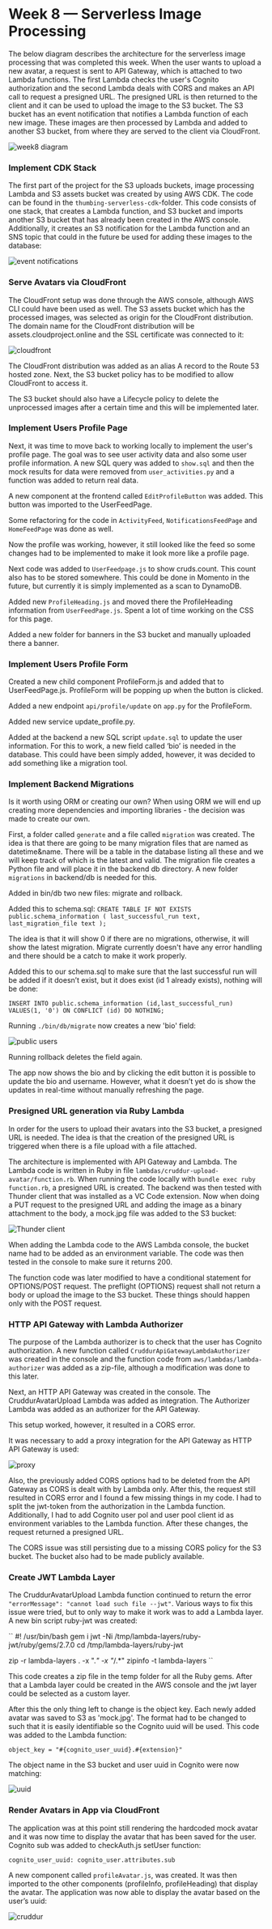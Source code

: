 # Week 8 — Serverless Image Processing

The below diagram describes the architecture for the serverless image processing that was completed this week. When the user wants to upload a new avatar, a request is sent to API Gateway, which is attached to two Lambda functions. The first Lambda checks the user's Cognito authorization and the second Lambda deals with CORS and makes an API call to request a presigned URL. The presigned URL is then returned to the client and it can be used to upload the image to the S3 bucket. The S3 bucket has an event notification that notifies a Lambda function of each new image. These images are then processed by Lambda and added to another S3 bucket, from where they are served to the client via CloudFront.

![week8 diagram](assets/week8_diagram.png)

### Implement CDK Stack

The first part of the project for the S3 uploads buckets, image processing Lambda and S3 assets bucket was created by using AWS CDK. The code can be found in the ``thumbing-serverless-cdk``-folder. This code consists of one stack, that creates a Lambda function, and S3 bucket and imports another S3 bucket that has already been created in the AWS console. Additionally, it creates an S3 notification for the Lambda function and an SNS topic that could in the future be used for adding these images to the database:

![event notifications](assets/event_notifications.png)

### Serve Avatars via CloudFront

The CloudFront setup was done through the AWS console, although AWS CLI could have been used as well. The S3 assets bucket which has the processed images, was selected as origin for the CloudFront distribution. The domain name for the CloudFront distribution will be assets.cloudproject.online and the SSL certificate was connected to it:

![cloudfront](assets/cloudfront.png)

The CloudFront distribution was added as an alias A record to the Route 53 hosted zone. Next, the S3 bucket policy has to be modified to allow CloudFront to access it. 

The S3 bucket should also have a Lifecycle policy to delete the unprocessed images after a certain time and this will be implemented later. 

### 	Implement Users Profile Page

Next, it was time to move back to working locally to implement the user's profile page. The goal was to see user activity data and also some user profile information. A new SQL query was added to ``show.sql`` and then the mock results for data were removed from ``user_activities.py`` and a function was added to return real data. 

A new component at the frontend called ``EditProfileButton`` was added. This button was imported to the UserFeedPage. 

Some refactoring for the code in ``ActivityFeed``, ``NotificationsFeedPage`` and ``HomeFeedPage`` was done as well.

Now the profile was working, however, it still looked like the feed so some changes had to be implemented to make it look more like a profile page. 

Next code was added to ``UserFeedpage.js`` to show cruds.count. This count also has to be stored somewhere. This could be done in Momento in the future, but currently it is simply implemented as a scan to DynamoDB.

Added new ``ProfileHeading.js`` and moved there the ProfileHeading information from ``UserFeedPage.js``. Spent a lot of time working on the CSS for this page. 

Added a new folder for banners in the S3 bucket and manually uploaded there a banner.

### Implement Users Profile Form

Created a new child component ProfileForm.js and added that to UserFeedPage.js. ProfileForm will be popping up when the button is clicked.

Added a new endpoint  ``api/profile/update`` on  ``app.py`` for the ProfileForm.

Added new service update_profile.py.

Added at the backend a new SQL script ``update.sql`` to update the user information. For this to work,  a new field called ‘bio’ is needed in the database. This could have been simply added, however, it was decided to add something like a migration tool. 

### Implement Backend Migrations

Is it worth using ORM or creating our own? When using ORM we will end up creating more dependencies and importing libraries - the decision was made to create our own. 

First, a folder called ``generate`` and a file called ``migration`` was created. The idea is that there are going to be many migration files that are named as datetime&name. There will be a table in the database listing all these and we will keep track of which is the latest and valid. The migration file creates a Python file and will place it in the backend db directory. A new folder ``migrations`` in backend/db is needed for this.

Added in bin/db two new files: migrate and rollback.

Added this to schema.sql:
``
CREATE TABLE IF NOT EXISTS public.schema_information (
  last_successful_run text,
  last_migration_file text
);
``

The idea is that it will show 0 if there are no migrations, otherwise, it will show the latest migration. Migrate currently doesn't have any error handling and there should be a catch to make it work properly.

Added this to our schema.sql to make sure that the last successful run will be added if it doesn’t exist, but it does exist (id 1 already exists), nothing will be done:

``
INSERT INTO public.schema_information (id,last_successful_run) 
VALUES(1, '0')
ON CONFLICT (id) DO NOTHING;
``

Running ``./bin/db/migrate`` now creates a new 'bio' field:

![public users](assets/public_users.png)

Running rollback deletes the field again.

The app now shows the bio and by clicking the edit button it is possible to update the bio and username. However, what it doesn’t yet do is show the updates in real-time without manually refreshing the page. 

### Presigned URL generation via Ruby Lambda

In order for the users to upload their avatars into the S3 bucket, a presigned URL is needed. The idea is that the creation of the presigned URL is triggered when there is a file upload with a file attached. 

The architecture is implemented with API Gateway and Lambda. The Lambda code is written in Ruby in file ``lambdas/cruddur-upload-avatar/function.rb``. When running the code locally with ``bundle exec ruby function.rb``, a presigned URL is created. The backend was then tested with Thunder client that was installed as a VC Code extension. Now when doing a PUT request to the presigned URL and adding the image as a binary attachment to the body, a mock.jpg file was added to the S3 bucket:

![Thunder client](assets/thunder.png)

When adding the Lambda code to the AWS Lambda console, the bucket name had to be added as an environment variable. The code was then tested in the console to make sure it returns 200.

The function code was later modified to have a conditional statement for OPTIONS/POST request. The preflight (OPTIONS) request shall not return a body or upload the image to the S3 bucket. These things should happen only with the POST request. 

### HTTP API Gateway with Lambda Authorizer

The purpose of the Lambda authorizer is to check that the user has Cognito authorization. A new function called ``CruddurApiGatewayLambdaAuthorizer`` was created in the console and the function code from ``aws/lambdas/lambda-authorizer`` was added as a zip-file, although a modification was done to this later.

Next, an HTTP API Gateway was created in the console. The CruddurAvatarUpload Lambda was added as integration. The Authorizer Lambda was added as an authorizer for the API Gateway.

This setup worked, however, it resulted in a CORS error.

It was necessary to add a proxy integration for the API Gateway as HTTP API Gateway is used:

![proxy](assets/proxy.png)

Also, the previously added CORS options had to be deleted from the API Gateway as CORS is dealt with by Lambda only. After this, the request still resulted in CORS error and I found a few missing things in my code. I had to split the jwt-token from the authorization in the Lambda function. Additionally, I had to add Cognito user pol and user pool client id as environment variables to the Lambda function. After these changes, the request returned a presigned URL.

The CORS issue was still persisting due to a missing CORS policy for the S3 bucket. The bucket also had to be made publicly available. 

###  Create JWT Lambda Layer

The CruddurAvatarUpload Lambda function continued to return the error ``"errorMessage": "cannot load such file --jwt"``. Various ways to fix this issue were tried, but to only way to make it work was to add a Lambda layer. A new bin script ruby-jwt was created:

``
#! /usr/bin/bash
gem i jwt -Ni /tmp/lambda-layers/ruby-jwt/ruby/gems/2.7.0
cd /tmp/lambda-layers/ruby-jwt

zip -r lambda-layers . -x ".*" -x "*/.*"
zipinfo -t lambda-layers
``

This code creates a zip file in the temp folder for all the Ruby gems. After that a Lambda layer could be created in the AWS console and the jwt layer could be selected as a custom layer. 

After this the only thing left to change is the object key. Each newly added avatar was saved to S3 as 'mock.jpg'. The format had to be changed to such that it is easily identifiable so the Cognito uuid will be used. This code was added to the Lambda function:

``object_key = "#{cognito_user_uuid}.#{extension}"``

The object name in the S3 bucket and user uuid in Cognito were now matching:

![uuid](assets/uuid.png)


### Render Avatars in App via CloudFront

The application was at this point still rendering the hardcoded mock avatar and it was now time to display the avatar that has been saved for the user. Cognito sub was added to checkAuth.js setUser function:

``cognito_user_uuid: cognito_user.attributes.sub``

A new component called ``profileAvatar.js``, was created. It was then imported to the other components (profileInfo, profileHeading) that display the avatar. The application was now able to display the avatar based on the user’s uuid:

![cruddur](assets/cruddur.png)

